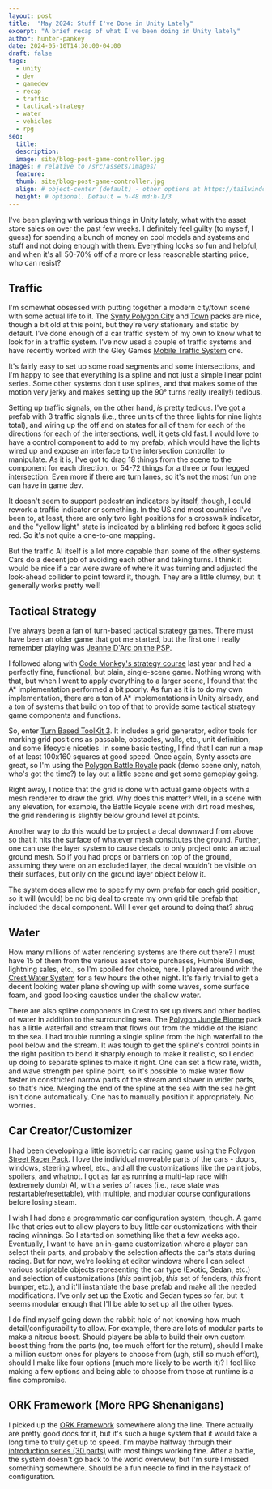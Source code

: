 ```yaml
---
layout: post
title:  "May 2024: Stuff I've Done in Unity Lately"
excerpt: "A brief recap of what I've been doing in Unity lately"
author: hunter-pankey
date: 2024-05-10T14:30:00-04:00
draft: false
tags: 
  - unity
  - dev
  - gamedev
  - recap
  - traffic
  - tactical-strategy
  - water
  - vehicles
  - rpg
seo:
  title:
  description:
  image: site/blog-post-game-controller.jpg
images: # relative to /src/assets/images/
  feature:
  thumb: site/blog-post-game-controller.jpg
  align: # object-center (default) - other options at https://tailwindcss.com/docs/object-position
  height: # optional. Default = h-48 md:h-1/3
---
```

I've been playing with various things in Unity lately, what with the asset store sales on over the past few weeks. I definitely feel guilty (to myself, I guess) for spending a bunch of money on cool models and systems and stuff and not doing enough with them. Everything looks so fun and helpful, and when it's all 50-70% off of a more or less reasonable starting price, who can resist?

## Traffic
I'm somewhat obsessed with putting together a modern city/town scene with some actual life to it. The [Synty Polygon City][synty-polygon-city] and [Town][synty-polygon-town] packs are nice, though a bit old at this point, but they're very stationary and static by default. I've done enough of a car traffic system of my own to know what to look for in a traffic system. I've now used a couple of traffic systems and have recently worked with the Gley Games [Mobile Traffic System][gley-games-traffic] one.

It's fairly easy to set up some road segments and some intersections, and I'm happy to see that everything is a spline and not just a simple linear point series. Some other systems don't use splines, and that makes some of the motion very jerky and makes setting up the 90&deg; turns really (really!) tedious.

Setting up traffic signals, on the other hand, _is_ pretty tedious. I've got a prefab with 3 traffic signals (i.e., three units of the three lights for nine lights total), and wiring up the off and on states for all of them for each of the directions for each of the intersections, well, it gets old fast. I would love to have a control component to add to my prefab, which would have the lights wired up and expose an interface to the intersection controller to manipulate. As it is, I've got to drag 18 things from the scene to the component for each direction, or 54-72 things for a three or four legged intersection. Even more if there are turn lanes, so it's not the most fun one can have in game dev.

It doesn't seem to support pedestrian indicators by itself, though, I could rework a traffic indicator or something. In the US and most countries I've been to, at least, there are only two light positions for a crosswalk indicator, and the "yellow light" state is indicated by a blinking red before it goes solid red. So it's not quite a one-to-one mapping.

But the traffic AI itself is a lot more capable than some of the other systems. Cars do a decent job of avoiding each other and taking turns. I think it would be nice if a car were aware of where it was turning and adjusted the look-ahead collider to point toward it, though. They are a little clumsy, but it generally works pretty well!

## Tactical Strategy
I've always been a fan of turn-based tactical strategy games. There must have been an older game that got me started, but the first one I really remember playing was [Jeanne D'Arc on the PSP][jeanne-darc-psp].

I followed along with [Code Monkey's strategy course][codemonkey-strategy-course] last year and had a perfectly fine, functional, but plain, single-scene game. Nothing wrong with that, but when I went to apply everything to a larger scene, I found that the A* implementation performed a bit poorly. As fun as it is to do my own implementation, there are a ton of A* implementations in Unity already, and a ton of systems that build on top of that to provide some tactical strategy game components and functions.

So, enter [Turn Based ToolKit 3][tbtk]. It includes a grid generator, editor tools for marking grid positions as passable, obstacles, walls, etc., unit definition, and some lifecycle niceties. In some basic testing, I find that I can run a map of at least 100x160 squares at good speed. Once again, Synty assets are great, so I'm using the [Polygon Battle Royale][synty-polygon-battle-royale] pack (demo scene only, natch, who's got the time?) to lay out a little scene and get some gameplay going.

Right away, I notice that the grid is done with actual game objects with a mesh renderer to draw the grid. Why does this matter? Well, in a scene with any elevation, for example, the Battle Royale scene with dirt road meshes, the grid rendering is slightly below ground level at points. 

Another way to do this would be to project a decal downward from above so that it hits the surface of whatever mesh constitutes the ground. Further, one can use the layer system to cause decals to only project onto an actual ground mesh. So if you had props or barriers on top of the ground, assuming they were on an excluded layer, the decal wouldn't be visible on their surfaces, but only on the ground layer object below it.

The system does allow me to specify my own prefab for each grid position, so it will (would) be no big deal to create my own grid tile prefab that included the decal component. Will I ever get around to doing that? *shrug*

## Water
How many millions of water rendering systems are there out there? I must have 15 of them from the various asset store purchases, Humble Bundles, lightning sales, etc., so I'm spoiled for choice, here. I played around with the [Crest Water System][crest] for a few hours the other night. It's fairly trivial to get a decent looking water plane showing up with some waves, some surface foam, and good looking caustics under the shallow water.

There are also spline components in Crest to set up rivers and other bodies of water in addition to the surrounding sea. The [Polygon Jungle Biome][synty-polygon-biome-jungle] pack has a little waterfall and stream that flows out from the middle of the island to the sea. I had trouble running a single spline from the high waterfall to the pool below and the stream. It was tough to get the spline's control points in the right position to bend it sharply enough to make it realistic, so I ended up doing to separate splines to make it right. One can set a flow rate, width, and wave strength per spline point, so it's possible to make water flow faster in constricted narrow parts of the stream and slower in wider parts, so that's nice. Merging the end of the spline at the sea with the sea height isn't done automatically. One has to manually position it appropriately. No worries.

## Car Creator/Customizer
I had been developing a little isometric car racing game using the [Polygon Street Racer Pack][synty-polygon-street-racer]. I love the individual moveable parts of the cars - doors, windows, steering wheel, etc., and all the customizations like the paint jobs, spoilers, and whatnot. I got as far as running a multi-lap race with (extremely dumb) AI, with a series of races (i.e., race state was restartable/resettable), with multiple, and modular course configurations before losing steam.

I wish I had done a programmatic car configuration system, though. A game like that cries out to allow players to buy little car customizations with their racing winnings. So I started on something like that a few weeks ago. Eventually, I want to have an in-game customization where a player can select their parts, and probably the selection affects the car's stats during racing. But for now, we're looking at editor windows where I can select various scriptable objects representing the car type (Exotic, Sedan, etc.) and selection of customizations (_this_ paint job, _this_ set of fenders, _this_ front bumper, etc.), and it'll instantiate the base prefab and make all the needed modifications. I've only set up the Exotic and Sedan types so far, but it seems modular enough that I'll be able to set up all the other types.

I do find myself going down the rabbit hole of not knowing how much detail/configurability to allow. For example, there are lots of modular parts to make a nitrous boost. Should players be able to build their own custom boost thing from the parts (no, too much effort for the return), should I make a million custom ones for players to choose from (ugh, still so much effort), should I make like four options (much more likely to be worth it)? I feel like making a few options and being able to choose from those at runtime is a fine compromise.

## ORK Framework (More RPG Shenanigans)
I picked up the [ORK Framework][ork] somewhere along the line. There actually are pretty good docs for it, but it's such a huge system that it would take a long time to truly get up to speed. I'm maybe halfway through their [introduction series (30 parts)][ork-3d-tutorial] with most things working fine. After a battle, the system doesn't go back to the world overview, but I'm sure I missed something somewhere. Should be a fun needle to find in the haystack of configuration.

[synty]: https://syntystore.com
[gley-games-traffic]: https://assetstore.unity.com/packages/tools/behavior-ai/mobile-traffic-system-v2-0-277301
[synty-polygon-city]: https://syntystore.com/products/polygon-city-pack
[synty-polygon-town]: https://syntystore.com/products/polygon-town-pack
[tbtk]: https://assetstore.unity.com/packages/tools/game-toolkits/turn-based-toolkit-3-tbtk-3-138465
[codemonkey-strategy-course]: https://www.gamedev.tv/p/unity-turn-based-strategy?coupon_code=CODE-MONKEYS
[synty-polygon-battle-royale]: https://syntystore.com/products/polygon-battle-royale-pack
[jeanne-darc-psp]: https://strategywiki.org/wiki/Jeanne_d%27Arc
[crest]: https://assetstore.unity.com/packages/tools/particles-effects/crest-water-system-urp-ocean-rivers-lakes-141674
[synty-polygon-biome-jungle]: https://syntystore.com/products/polygon-tropical-jungle-nature-biome
[synty-polygon-street-racer]: https://syntystore.com/products/polygon-street-racer
[ork]: https://orkframework.com/
[ork-3d-tutorial]: https://orkframework.com/guide/tutorials/3d-rpg-quickstart/start-3d-rpg-quickstart/